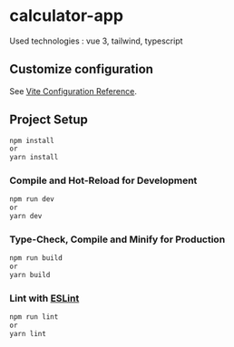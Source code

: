 # calculator-app
Used technologies : vue 3, tailwind, typescript
## Customize configuration

See [Vite Configuration Reference](https://vitejs.dev/config/).

## Project Setup

```sh
npm install
or
yarn install
```

### Compile and Hot-Reload for Development

```sh
npm run dev
or
yarn dev
```

### Type-Check, Compile and Minify for Production

```sh
npm run build
or
yarn build
```

### Lint with [ESLint](https://eslint.org/)

```sh
npm run lint
or
yarn lint
```
